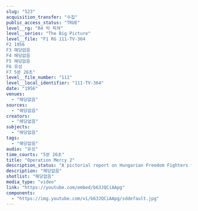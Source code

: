 ```yaml
---
slug: "523"
acquisition_transfer: "수집"
public_access_status: "TRUE"
level__rg: "R4 빅 픽쳐"
level__series: "The Big Picture"
level__file: "F1 RG 111-TV-364
F2 1956
F3 해당없음
F4 해당없음
F5 해당없음
F6 유성
F7 5분 26초"
level__file_number: "111"
level__local_identifier: "111-TV-364"
date: "1956"
venues: 
  - "해당없음"
sources: 
  - "해당없음"
creators: 
  - "해당없음"
subjects: 
  - "해당없음"
tags: 
  - "해당없음"
audio: "유성"
time_courts: "5분 26초"
title: "Operation Mercy 2"
description_status: "A pictorial report on Hungarian Freedom Fighters form Budapest through border escape routes into Austria and finally to Ca,p Kilmer, N.J."
description: "해당없음"
shotlist: "해당없음"
media_type: "video"
link: "https://youtube.com/embed/b63JQCiAApg"
components: 
  - "https://img.youtube.com/vi/b63JQCiAApg/sddefault.jpg"
---
```

